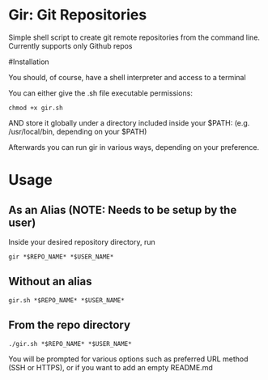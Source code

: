 # Gir: Git Repositories

Simple shell script to create git remote repositories from the command line. Currently supports only Github repos

#Installation

You should, of course, have a shell interpreter and access to a terminal

You can either give the .sh file executable permissions:

```
chmod +x gir.sh
```
AND store it globally under a directory included inside your $PATH: (e.g. /usr/local/bin, depending on your $PATH)

Afterwards you can run gir in various ways, depending on your preference.


# Usage

## As an Alias  (NOTE: Needs to be setup by the user)
Inside your desired repository directory, run

```
gir *$REPO_NAME* *$USER_NAME*
```

## Without an alias

```
gir.sh *$REPO_NAME* *$USER_NAME*
```
## From the repo directory

```
./gir.sh *$REPO_NAME* *$USER_NAME*
```
You will be prompted for various options such as preferred URL method (SSH or HTTPS), or if you want to add an empty README.md
